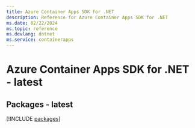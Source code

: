 ```yaml
---
title: Azure Container Apps SDK for .NET
description: Reference for Azure Container Apps SDK for .NET
ms.date: 02/22/2024
ms.topic: reference
ms.devlang: dotnet
ms.service: containerapps
---
```

# Azure Container Apps SDK for .NET - latest
## Packages - latest
[!INCLUDE [packages](container-apps-index.md)]